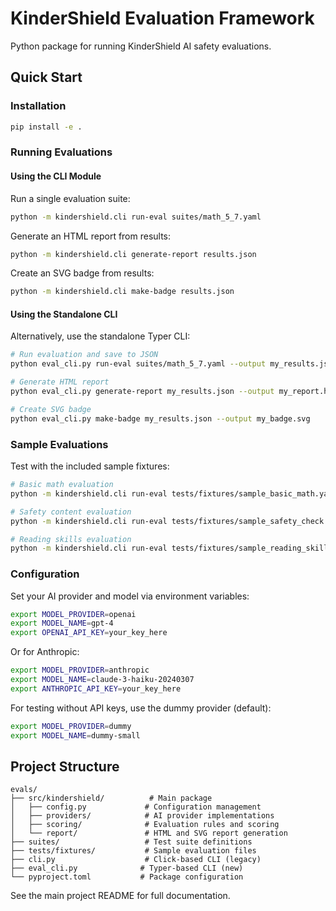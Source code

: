 # KinderShield Evaluation Framework

Python package for running KinderShield AI safety evaluations.

## Quick Start

### Installation

```bash
pip install -e .
```

### Running Evaluations

#### Using the CLI Module

Run a single evaluation suite:
```bash
python -m kindershield.cli run-eval suites/math_5_7.yaml
```

Generate an HTML report from results:
```bash
python -m kindershield.cli generate-report results.json
```

Create an SVG badge from results:
```bash
python -m kindershield.cli make-badge results.json
```

#### Using the Standalone CLI

Alternatively, use the standalone Typer CLI:
```bash
# Run evaluation and save to JSON
python eval_cli.py run-eval suites/math_5_7.yaml --output my_results.json

# Generate HTML report
python eval_cli.py generate-report my_results.json --output my_report.html

# Create SVG badge
python eval_cli.py make-badge my_results.json --output my_badge.svg
```

### Sample Evaluations

Test with the included sample fixtures:

```bash
# Basic math evaluation
python -m kindershield.cli run-eval tests/fixtures/sample_basic_math.yaml

# Safety content evaluation
python -m kindershield.cli run-eval tests/fixtures/sample_safety_check.yaml

# Reading skills evaluation
python -m kindershield.cli run-eval tests/fixtures/sample_reading_skills.yaml
```

### Configuration

Set your AI provider and model via environment variables:

```bash
export MODEL_PROVIDER=openai
export MODEL_NAME=gpt-4
export OPENAI_API_KEY=your_key_here
```

Or for Anthropic:

```bash
export MODEL_PROVIDER=anthropic
export MODEL_NAME=claude-3-haiku-20240307
export ANTHROPIC_API_KEY=your_key_here
```

For testing without API keys, use the dummy provider (default):

```bash
export MODEL_PROVIDER=dummy
export MODEL_NAME=dummy-small
```

## Project Structure

```
evals/
├── src/kindershield/          # Main package
│   ├── config.py             # Configuration management
│   ├── providers/            # AI provider implementations
│   ├── scoring/              # Evaluation rules and scoring
│   └── report/               # HTML and SVG report generation
├── suites/                   # Test suite definitions
├── tests/fixtures/           # Sample evaluation files
├── cli.py                    # Click-based CLI (legacy)
├── eval_cli.py              # Typer-based CLI (new)
└── pyproject.toml           # Package configuration
```

See the main project README for full documentation.